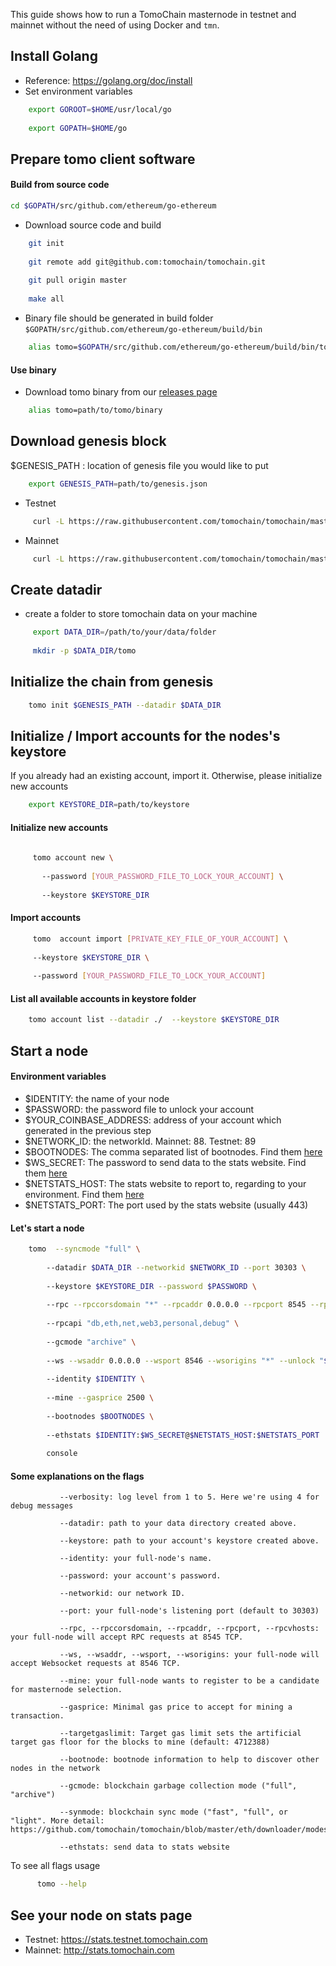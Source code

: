 This guide shows how to run a TomoChain masternode in testnet and 
mainnet without the need of using Docker and `tmn`.


## Install Golang
  - Reference: https://golang.org/doc/install
  - Set environment variables
  
```bash
    export GOROOT=$HOME/usr/local/go
    
    export GOPATH=$HOME/go
```
    
## Prepare tomo client software
#### Build from source code
   ```bash
   cd $GOPATH/src/github.com/ethereum/go-ethereum
   ```
   - Download source code and build

```bash
    git init
    
    git remote add git@github.com:tomochain/tomochain.git
    
    git pull origin master
    
    make all
```
   - Binary file should be generated in build folder `$GOPATH/src/github.com/ethereum/go-ethereum/build/bin`

```bash
    alias tomo=$GOPATH/src/github.com/ethereum/go-ethereum/build/bin/tomo
```

#### Use binary
   - Download tomo binary from our [releases page](https://github.com/tomochain/tomochain/releases)

```bash
    alias tomo=path/to/tomo/binary
```

## Download genesis block
$GENESIS_PATH : location of genesis file you would like to put
```bash
    export GENESIS_PATH=path/to/genesis.json
```
   - Testnet
   ```bash
        curl -L https://raw.githubusercontent.com/tomochain/tomochain/master/genesis/testnet.json -o $GENESIS_PATH
   ```

   - Mainnet
   ```bash
        curl -L https://raw.githubusercontent.com/tomochain/tomochain/master/genesis/mainnet.json -o $GENESIS_PATH
   ```

## Create datadir
   - create a folder to store tomochain data on your machine

   ```bash
        export DATA_DIR=/path/to/your/data/folder
        
        mkdir -p $DATA_DIR/tomo
   ```
## Initialize the chain from genesis

```bash
    tomo init $GENESIS_PATH --datadir $DATA_DIR
```

## Initialize / Import accounts for the nodes's keystore
If you already had an existing account, import it. Otherwise, please initialize new accounts 

```bash
    export KEYSTORE_DIR=path/to/keystore
```

#### Initialize new accounts
   ```bash
        
        tomo account new \
        
          --password [YOUR_PASSWORD_FILE_TO_LOCK_YOUR_ACCOUNT] \
        
          --keystore $KEYSTORE_DIR
   ```
    
#### Import accounts
   ```bash
        tomo  account import [PRIVATE_KEY_FILE_OF_YOUR_ACCOUNT] \
    
        --keystore $KEYSTORE_DIR \
    
        --password [YOUR_PASSWORD_FILE_TO_LOCK_YOUR_ACCOUNT]
   ```

#### List all available accounts in keystore folder

```bash
    tomo account list --datadir ./  --keystore $KEYSTORE_DIR
```

## Start a node
#### Environment variables
   - $IDENTITY: the name of your node
   - $PASSWORD: the password file to unlock your account
   - $YOUR_COINBASE_ADDRESS: address of your account which generated in the previous step
   - $NETWORK_ID: the networkId. Mainnet: 88. Testnet: 89
   - $BOOTNODES: The comma separated list of bootnodes. Find them [here](https://docs.tomochain.com/general/networks/)
   - $WS_SECRET: The password to send data to the stats website. Find them [here](https://docs.tomochain.com/general/networks/)
   - $NETSTATS_HOST: The stats website to report to, regarding to your environment. Find them [here](https://docs.tomochain.com/general/networks/)
   - $NETSTATS_PORT: The port used by the stats website (usually 443)
    
#### Let's start a node
```bash
    tomo  --syncmode "full" \
        
        --datadir $DATA_DIR --networkid $NETWORK_ID --port 30303 \
        
        --keystore $KEYSTORE_DIR --password $PASSWORD \
        
        --rpc --rpccorsdomain "*" --rpcaddr 0.0.0.0 --rpcport 8545 --rpcvhosts "*" \
        
        --rpcapi "db,eth,net,web3,personal,debug" \
        
        --gcmode "archive" \
        
        --ws --wsaddr 0.0.0.0 --wsport 8546 --wsorigins "*" --unlock "$YOUR_COINBASE_ADDRESS" \
        
        --identity $IDENTITY \
        
        --mine --gasprice 2500 \
        
        --bootnodes $BOOTNODES \
        
        --ethstats $IDENTITY:$WS_SECRET@$NETSTATS_HOST:$NETSTATS_PORT
        
        console
```


#### Some explanations on the flags
   
```
           --verbosity: log level from 1 to 5. Here we're using 4 for debug messages
           
           --datadir: path to your data directory created above.
           
           --keystore: path to your account's keystore created above.
           
           --identity: your full-node's name.
           
           --password: your account's password.
           
           --networkid: our network ID.
           
           --port: your full-node's listening port (default to 30303)
           
           --rpc, --rpccorsdomain, --rpcaddr, --rpcport, --rpcvhosts: your full-node will accept RPC requests at 8545 TCP.
           
           --ws, --wsaddr, --wsport, --wsorigins: your full-node will accept Websocket requests at 8546 TCP.
           
           --mine: your full-node wants to register to be a candidate for masternode selection.
           
           --gasprice: Minimal gas price to accept for mining a transaction.
           
           --targetgaslimit: Target gas limit sets the artificial target gas floor for the blocks to mine (default: 4712388)
           
           --bootnode: bootnode information to help to discover other nodes in the network
           
           --gcmode: blockchain garbage collection mode ("full", "archive")
           
           --synmode: blockchain sync mode ("fast", "full", or "light". More detail: https://github.com/tomochain/tomochain/blob/master/eth/downloader/modes.go#L24)
           
           --ethstats: send data to stats website
```
   To see all flags usage
   
```bash
      tomo --help
```

## See your node on stats page
   - Testnet: https://stats.testnet.tomochain.com
   - Mainnet: http://stats.tomochain.com
